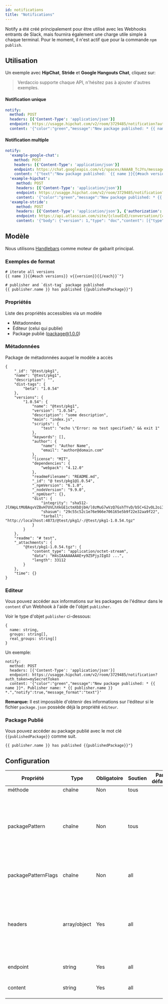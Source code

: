 ```yaml
---
id: notifications
title: "Notifications"
---
```

Notify a été créé principalement pour être utilisé avec les Webhooks entrants de Slack, mais fournira également une charge utile simple à chaque terminal. Pour le moment, il n'est actif que pour la commande `npm publish`.

## Utilisation

Un exemple avec **HipChat**, **Stride** et **Google Hangouts Chat**, cliquez sur:

> Verdaccio supporte chaque API, n'hésitez pas à ajouter d'autres exemples.

#### Notification unique

```yaml
notify:
  method: POST
  headers: [{'Content-Type': 'application/json'}]
  endpoint: https://usagge.hipchat.com/v2/room/3729485/notification?auth_token=mySecretToken
  content: '{"color":"green","message":"New package published: * {{ name }}*","notify":true,"message_format":"text"}'
```

#### Notification multiple

```yaml
notify:
  'example-google-chat':
    method: POST
    headers: [{'Content-Type': 'application/json'}]
    endpoint: https://chat.googleapis.com/v1/spaces/AAAAB_TcJYs/messages?key=myKey&token=myToken
    content: '{"text":"New package published: `{{ name }}{{#each versions}} v{{version}}{{/each}}`"}'
  'example-hipchat':
     method: POST
     headers: [{'Content-Type': 'application/json'}]
     endpoint: https://usagge.hipchat.com/v2/room/3729485/notification?auth_token=mySecretToken
     content: '{"color":"green","message":"New package published: * {{ name }}*","notify":true,"message_format":"text"}'
  'example-stride':
     method: POST
     headers: [{'Content-Type': 'application/json'}, {'authorization': 'Bearer secretToken'}]
     endpoint: https://api.atlassian.com/site/{cloudId}/conversation/{conversationId}/message
     content: '{"body": {"version": 1,"type": "doc","content": [{"type": "paragraph","content": [{"type": "text","text": "New package published: * {{ name }}* Publisher name: * {{ publisher.name }}"}]}]}}'     
```

## Modèle

Nous utilisons [Handlebars](https://handlebarsjs.com/) comme moteur de gabarit principal.

### Exemples de format

    # iterate all versions
    {{ name }}{{#each versions}} v{{version}}{{/each}}`"}
    
    # publisher and `dist-tag` package published
    {{ publisher.name }} has published {{publishedPackage}}"}
    

### Propriétés

Liste des propriétés accessibles via un modèle

* Métadonnées
* Éditeur (celui qui publie)
* Package publié (package@1.0.0)

### Métadonnées

Package de métadonnées auquel le modèle a accès

    {
        "_id": "@test/pkg1",
        "name": "@test/pkg1",
        "description": "",
        "dist-tags": {
            "beta": "1.0.54"
        },
        "versions": {
            "1.0.54": {
                "name": "@test/pkg1",
                "version": "1.0.54",
                "description": "some description",
                "main": "index.js",
                "scripts": {
                    "test": "echo \"Error: no test specified\" && exit 1"
                },
                "keywords": [],
                "author": {
                    "name": "Author Name",
                    "email": "author@domain.com"
                },
                "license": "MIT",
                "dependencies": {
                    "webpack": "4.12.0"
                },
                "readmeFilename": "README.md",
                "_id": "@ test/pkg1@1.0.54",
                "_npmVersion": "6.1.0",
                "_nodeVersion": "9.9.0",
                "_npmUser": {},
                "dist": {
                    "integrity": "sha512-JlXWpLtMUBAqvVZBvH7UVLhXkGE1ctmXbDjbH/l0zMuG7wVzQ7GshTYvD/b5C+G2vOL2oiIS1RtayA/kKkTwKw==",
                    "shasum": "29c55c52c1e76e966e706165e5b9f22e32aa9f22",
                    "tarball": "http://localhost:4873/@test/pkg1/-/@test/pkg1-1.0.54.tgz"
                }
            }
        },
        "readme": "# test",
        "_attachments": {
            "@test/pkg1-1.0.54.tgz": {
                "content_type": "application/octet-stream",
                "data": "H4sIAAAAAAAAE+y9Z5PjyJIgOJ ...",
                "length": 33112
            }
        },
        "time": {}
    }
    

### Editeur

Vous pouvez accéder aux informations sur les packages de l'éditeur dans le `content` d'un Webhook à l'aide de l'objet `publisher`.

Voir le type d'objet `publisher` ci-dessous:

    {
      name: string,
      groups: string[],
      real_groups: string[]
    }
    

Un exemple:

    notify:
      method: POST
      headers: [{'Content-Type': 'application/json'}]
      endpoint: https://usagge.hipchat.com/v2/room/3729485/notification?auth_token=mySecretToken
      content: '{"color":"green","message":"New package published: * {{ name }}*. Publisher name: * {{ publisher.name }} *.","notify":true,"message_format":"text"}'
    

**Remarque:** Il est impossible d'obtenir des informations sur l'éditeur si le fichier `package.json` possède déjà la propriété `éditeur`.

### Package Publié

Vous pouvez accéder au package publié avec le mot clé `{{publishedPackage}}` comme suit.

    {{ publisher.name }} has published {{publishedPackage}}"}
    

## Configuration

| Propriété           | Type         | Obligatoire | Soutien | Par défaut | Description                                                                                  |
| ------------------- | ------------ | ----------- | ------- | ---------- | -------------------------------------------------------------------------------------------- |
| méthode             | chaîne       | Non         | tous    |            | HTTP verb                                                                                    |
| packagePattern      | chaîne       | Non         | tous    |            | N'effectuez cette notification que si le nom du package correspond à l'expression régulière  |
| packagePatternFlags | chaîne       | Non         | all     |            | Any flags to be used with the regular expression                                             |
| headers             | array/object | Yes         | all     |            | If this endpoint requires specific headers, set them here as an array of key: value objects. |
| endpoint            | string       | Yes         | all     |            | set the URL endpoint for this call                                                           |
| content             | string       | Yes         | all     |            | any [Handlebar](https://handlebarsjs.com/) expressions                                       |